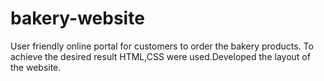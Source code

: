 # bakery-website
User friendly online portal for customers to order the bakery products. To achieve the desired result HTML,CSS were used.Developed the layout of the website.
